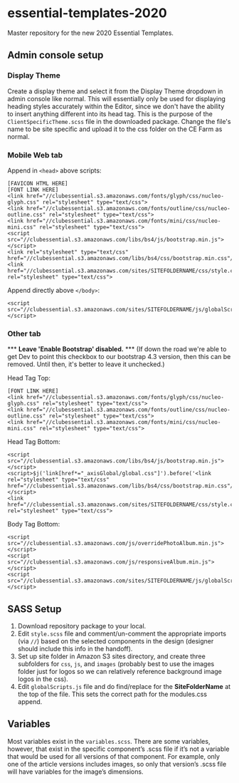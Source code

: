 # essential-templates-2020
Master repository for the new 2020 Essential Templates.

## Admin console setup
### Display Theme
Create a display theme and select it from the Display Theme dropdown in admin console like normal. This will essentially only be used for displaying heading styles accurately within the Editor, since we don't have the ability to insert anything different into its head tag. This is the purpose of the `ClientSpecificTheme.scss` file in the downloaded package. Change the file's name to be site specific and upload it to the css folder on the CE Farm as normal. 
### Mobile Web tab
Append in `<head>` above scripts:
```
[FAVICON HTML HERE]
[FONT LINK HERE]
<link href="//clubessential.s3.amazonaws.com/fonts/glyph/css/nucleo-glyph.css" rel="stylesheet" type="text/css">
<link href="//clubessential.s3.amazonaws.com/fonts/outline/css/nucleo-outline.css" rel="stylesheet" type="text/css">
<link href="//clubessential.s3.amazonaws.com/fonts/mini/css/nucleo-mini.css" rel="stylesheet" type="text/css">
<script src="//clubessential.s3.amazonaws.com/libs/bs4/js/bootstrap.min.js"></script>
<link rel="stylesheet" type="text/css" href="//clubessential.s3.amazonaws.com/libs/bs4/css/bootstrap.min.css"/>
<link href="//clubessential.s3.amazonaws.com/sites/SITEFOLDERNAME/css/style.css" rel="stylesheet" type="text/css">
```
Append directly above `</body>`:
```
<script src="//clubessential.s3.amazonaws.com/sites/SITEFOLDERNAME/js/globalScripts.js"></script>
```

### Other tab
*** **Leave 'Enable Bootstrap' disabled.** *** (If down the road we're able to get Dev to point this checkbox to our bootstrap 4.3 version, then this can be removed. Until then, it's better to leave it unchecked.)

Head Tag Top:
```
[FONT LINK HERE]
<link href="//clubessential.s3.amazonaws.com/fonts/glyph/css/nucleo-glyph.css" rel="stylesheet" type="text/css">
<link href="//clubessential.s3.amazonaws.com/fonts/outline/css/nucleo-outline.css" rel="stylesheet" type="text/css">
<link href="//clubessential.s3.amazonaws.com/fonts/mini/css/nucleo-mini.css" rel="stylesheet" type="text/css">
```
Head Tag Bottom:
```
<script src="//clubessential.s3.amazonaws.com/libs/bs4/js/bootstrap.min.js"></script>
<script>$j('link[href*="_axisGlobal/global.css"]').before('<link rel="stylesheet" type="text/css" href="//clubessential.s3.amazonaws.com/libs/bs4/css/bootstrap.min.css"/>');</script>
<link href="//clubessential.s3.amazonaws.com/sites/SITEFOLDERNAME/css/style.css" rel="stylesheet" type="text/css">
```
Body Tag Bottom:
```
<script src="//clubessential.s3.amazonaws.com/js/overridePhotoAlbum.min.js"></script>
<script src="//clubessential.s3.amazonaws.com/js/responsiveAlbum.min.js"></script>
<script src="//clubessential.s3.amazonaws.com/sites/SITEFOLDERNAME/js/globalScripts.js"></script>
```

## SASS Setup
1. Download repository package to your local.
2. Edit `style.scss` file and comment/un-comment the appropriate imports (via `//`) based on the selected components in the design (designer should include this info in the handoff).
3. Set up site folder in Amazon S3 sites directory, and create three subfolders for `css`, `js`, and `images` (probably best to use the images folder just for logos so we can relatively reference background image logos in the css).
4. Edit `globalScripts.js` file and do find/replace for the **SiteFolderName** at the top of the file. This sets the correct path for the modules.css append.

## Variables
Most variables exist in the `variables.scss`. There are some variables, however, that exist in the specific component’s .scss file if it’s not a variable that would be used for all versions of that component. For example, only one of the article versions includes images, so only that version’s .scss file will have variables for the image’s dimensions.

